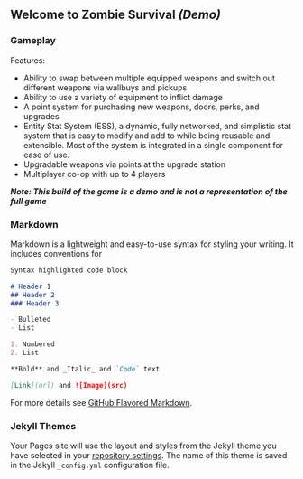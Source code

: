 ## Welcome to Zombie Survival _(Demo)_



### Gameplay

Features:

  - Ability to swap between multiple equipped weapons and switch out different weapons via wallbuys and pickups
  - Ability to use a variety of equipment to inflict damage
  - A point system for purchasing new weapons, doors, perks, and upgrades
  - Entity Stat System (ESS), a dynamic, fully networked, and simplistic stat system that is easy to modify and add to while being reusable and extensible. Most of the system       is integrated in a single component for ease of use.
  - Upgradable weapons via points at the upgrade station
  - Multiplayer co-op with up to 4 players

_**Note: This build of the game is a demo and is not a representation of the full game**_

### Markdown

Markdown is a lightweight and easy-to-use syntax for styling your writing. It includes conventions for

```markdown
Syntax highlighted code block

# Header 1
## Header 2
### Header 3

- Bulleted
- List

1. Numbered
2. List

**Bold** and _Italic_ and `Code` text

[Link](url) and ![Image](src)
```

For more details see [GitHub Flavored Markdown](https://guides.github.com/features/mastering-markdown/).

### Jekyll Themes

Your Pages site will use the layout and styles from the Jekyll theme you have selected in your [repository settings](https://github.com/Zoobop/Zombie-Survival/settings/pages). The name of this theme is saved in the Jekyll `_config.yml` configuration file.
